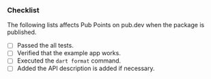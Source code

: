 ### Checklist

The following lists affects Pub Points on pub.dev when the package is published.
* [ ] Passed the all tests.
* [ ] Verified that the example app works.
* [ ] Executed the `dart format` command.
* [ ] Added the API description is added if necessary.